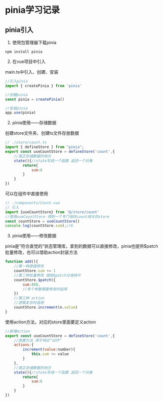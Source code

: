 # pinia学习记录

## pinia引入

1. 使用包管理器下载pinia

```
npm install pinia
```

2. 在vue项目中引入

main.ts中引入、创建、安装

```javascript
//引入pinia
import { createPinia } from 'pinia'

//创建pinia
const pinia = createPinia()

//安装pinia
app.use(pinia)
```

2. pinia使用——存储数据

创建store文件夹、创建ts文件存放数据

```javascript
// ./store/count.ts
import { defineStore } from "pinia";
export const useCountStore = defineStore('count',{
    //真正存储数据的地方
    state(){//state写成一个函数 返回一个对象
        return{
            sum:6
        }
    }
})
```

可以在组件中直接使用

```javascript
// ./components/Count.vue
// 引入
import {useCountStore} from '@/store/count'
//使用useCountStore 得到一个专门保存count相关的store
const countStore = useCountStore()
console.log(countStore.sum);//6
```

3. pinia使用——修改数据

pinia是“符合直觉的”状态管理库，拿到的数据可以直接修改，pinia也提供$patch批量修改，也可以借助action封装方法

```javascript
function add(){
    //第一种直接修改
    countStore.sum += 1
    //第二种批量修改 借助$patch分发碎片
    countStore.$patch({
        sum:888,
        //多个参数需要修改时适用
    })
    //第三种 action
    //逻辑复杂时适用
    countStore.increment(n.value)
}
```

使用action方法，对应的store里面要定义action

```javascript
//新增action
export const useCountStore = defineStore('count',{
    //放置方法 用于响应“动作”
    actions:{
        increment(value:number){
            this.sum += value
        }
    },
    //真正存储数据的地方
    state(){//state写成一个函数 返回一个对象
        return{
            sum:6
        }
    }
})
```